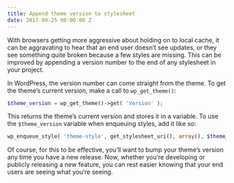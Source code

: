```yaml
---
title: Append theme version to stylesheet
date: 2017-09-25 00:00:00 Z
---
```


With browsers getting more aggressive about holding on to local cache, it can be aggravating to hear that an end user doesn’t see updates, or they see something quite broken because a few styles are missing. This can be improved by appending a version number to the end of any stylesheet in your project.

In WordPress, the version number can come straight from the theme. To get the theme’s current version, make a call to `wp_get_theme()`:

```php
$theme_version = wp_get_theme()->get( 'Version' );
```

This returns the theme’s current version and stores it in a variable. To use the `$theme_version` variable when enqueuing styles, add it like so:

```php
wp_enqueue_style( 'theme-style', get_stylesheet_uri(), array(), $theme_version );
```

Of course, for this to be effective, you’ll want to bump your theme’s version any time you have a new release. Now, whether you’re developing or publicly releasing a new feature, you can rest easier knowing that your end users are seeing what you’re seeing.

